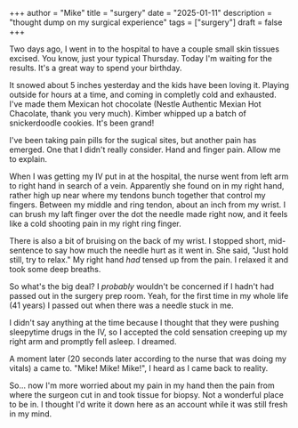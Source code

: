 +++
author = "Mike"
title = "surgery"
date = "2025-01-11"
description = "thought dump on my surgical experience"
tags = ["surgery"]
draft = false
+++

Two days ago, I went in to the hospital to have a couple small skin tissues excised. You know, just your typical Thursday. Today I'm waiting for the results. It's a great way to spend your birthday.

It snowed about 5 inches yesterday and the kids have been loving it. Playing outside for hours at a time, and coming in completly cold and exhausted. I've made them Mexican hot chocolate (Nestle Authentic Mexian Hot Chacolate, thank you very much). Kimber whipped up a batch of snickerdoodle cookies. It's been grand!

I've been taking pain pills for the sugical sites, but another pain has emerged. One that I didn't really consider. Hand and finger pain. Allow me to explain.

When I was getting my IV put in at the hospital, the nurse went from left arm to right hand in search of a vein. Apparently she found on in my right hand, rather high up near where my tendons bunch together that control my fingers. Between my middle and ring tendon, about an inch from my wrist. I can brush my laft finger over the dot the needle made right now, and it feels like a cold shooting pain in my right ring finger.

There is also a bit of bruising on the back of my wrist. I stopped short, mid-sentence to say how much the needle hurt as it went in. She said, "Just hold still, try to relax." My right hand _had_ tensed up from the pain. I relaxed it and took some deep breaths.

So what's the big deal? I _probably_ wouldn't be concerned if I hadn't had passed out in the surgery prep room. Yeah, for the first time in my whole life (41 years) I passed out when there was a needle stuck in me. 

I didn't say anything at the time because I thought that they were pushing sleepytime drugs in the IV, so I accepted the cold sensation creeping up my right arm and promptly fell asleep. I dreamed.

A moment later (20 seconds later according to the nurse that was doing my vitals) a came to. "Mike! Mike! Mike!", I heard as I came back to reality.

So... now I'm more worried about my pain in my hand then the pain from where the surgeon cut in and took tissue for biopsy. Not a wonderful place to be in. I thought I'd write it down here as an account while it was still fresh in my mind. 
